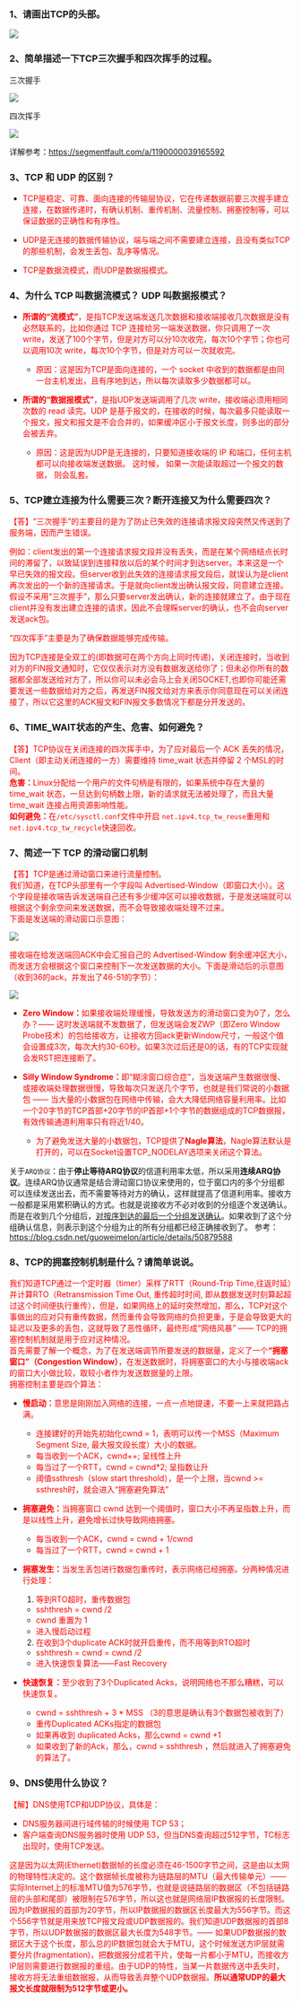 ### 1、请画出TCP的头部。

![](https://github.com/SongLee24/LeetCode-Go/blob/main/%E5%85%AB%E8%82%A1%E6%96%87/images/tcp-header.png?raw=true)

### 2、简单描述一下TCP三次握手和四次挥手的过程。

三次握手

![](https://github.com/SongLee24/LeetCode-Go/blob/main/%E5%85%AB%E8%82%A1%E6%96%87/images/tcp-established.png?raw=true)

四次挥手

![](https://github.com/SongLee24/LeetCode-Go/blob/main/%E5%85%AB%E8%82%A1%E6%96%87/images/tcp-closed.png?raw=true)

详解参考：https://segmentfault.com/a/1190000039165592

### 3、TCP 和 UDP 的区别？

* <font color=red>TCP是稳定、可靠、面向连接的传输层协议，它在传递数据前要三次握手建立连接，在数据传递时，有确认机制、重传机制、流量控制、拥塞控制等，可以保证数据的正确性和有序性。</font>

* <font color=red>UDP是无连接的数据传输协议，端与端之间不需要建立连接，且没有类似TCP的那些机制，会发生丢包、乱序等情况。</font>

* <font color=red>TCP是数据流模式，而UDP是数据报模式。</font>

### 4、为什么 TCP 叫数据流模式？ UDP 叫数据报模式？

* <font color=red><b>所谓的“流模式”</b>，是指TCP发送端发送几次数据和接收端接收几次数据是没有必然联系的，比如你通过 TCP 连接给另一端发送数据，你只调用了一次 write，发送了100个字节，但是对方可以分10次收完，每次10个字节；你也可以调用10次 write，每次10个字节，但是对方可以一次就收完。</font>

    * <font color=red>原因：这是因为TCP是面向连接的，一个 socket 中收到的数据都是由同一台主机发出，且有序地到达，所以每次读取多少数据都可以。</font>

* <font color=red><b>所谓的“数据报模式”</b>，是指UDP发送端调用了几次 write，接收端必须用相同次数的 read 读完。UDP 是基于报文的，在接收的时候，每次最多只能读取一个报文，报文和报文是不会合并的，如果缓冲区小于报文长度，则多出的部分会被丢弃。</font>

    * <font color=red>原因：这是因为UDP是无连接的，只要知道接收端的 IP 和端口，任何主机都可以向接收端发送数据。 这时候， 如果一次能读取超过一个报文的数据， 则会乱套。</font>
  
### 5、TCP建立连接为什么需要三次？断开连接又为什么需要四次？

<font color=red>【答】“三次握手”的主要目的是为了防止已失效的连接请求报文段突然又传送到了服务端，因而产生错误。</font>

<font color=red>例如：client发出的第一个连接请求报文段并没有丢失，而是在某个网络结点长时间的滞留了，以致延误到连接释放以后的某个时间才到达server。本来这是一个早已失效的报文段。但server收到此失效的连接请求报文段后，就误认为是client再次发出的一个新的连接请求。于是就向client发出确认报文段，同意建立连接。假设不采用“三次握手”，那么只要server发出确认，新的连接就建立了。由于现在client并没有发出建立连接的请求，因此不会理睬server的确认，也不会向server发送ack包。</font>

<font color=red>“四次挥手”主要是为了确保数据能够完成传输。</font>

<font color=red>因为TCP连接是全双工的(即数据可在两个方向上同时传递)，关闭连接时，当收到对方的FIN报文通知时，它仅仅表示对方没有数据发送给你了；但未必你所有的数据都全部发送给对方了，所以你可以未必会马上会关闭SOCKET,也即你可能还需要发送一些数据给对方之后，再发送FIN报文给对方来表示你同意现在可以关闭连接了，所以它这里的ACK报文和FIN报文多数情况下都是分开发送的。</font>

### 6、TIME_WAIT状态的产生、危害、如何避免？

<font color=red>【答】TCP协议在关闭连接的四次挥手中，为了应对最后一个 ACK 丢失的情况，Client（即主动关闭连接的一方）需要维持 time_wait 状态并停留 2 个MSL的时间。<br>
<b>危害：</b>Linux分配给一个用户的文件句柄是有限的，如果系统中存在大量的 time_wait 状态，一旦达到句柄数上限，新的请求就无法被处理了，而且大量 time_wait 连接占用资源影响性能。<br>
<b>如何避免：</b>在`/etc/sysctl.conf`文件中开启 `net.ipv4.tcp_tw_reuse`重用和`net.ipv4.tcp_tw_recycle`快速回收。</font>

### 7、简述一下 TCP 的滑动窗口机制

<font color=red>【答】TCP是通过滑动窗口来进行流量控制。</font><br>
<font color=red>我们知道，在TCP头部里有一个字段叫 Advertised-Window（即窗口大小）。这个字段是接收端告诉发送端自己还有多少缓冲区可以接收数据，于是发送端就可以根据这个剩余空间来发送数据，而不会导致接收端处理不过来。</font><br>
<font color=red>下面是发送端的滑动窗口示意图：</font>

![](https://github.com/SongLee24/LeetCode-Go/blob/main/%E5%85%AB%E8%82%A1%E6%96%87/images/tcp-window1.png?raw=true)

<font color=red>接收端在给发送端回ACK中会汇报自己的 Advertised-Window 剩余缓冲区大小，而发送方会根据这个窗口来控制下一次发送数据的大小。下面是滑动后的示意图（收到36的ack，并发出了46-51的字节）：</font>

![](https://github.com/SongLee24/LeetCode-Go/blob/main/%E5%85%AB%E8%82%A1%E6%96%87/images/tcp-window2.png?raw=true)

* <font color=red><b>Zero Window：</b>如果接收端处理缓慢，导致发送方的滑动窗口变为0了，怎么办？—— 这时发送端就不发数据了，但发送端会发ZWP（即Zero Window Probe技术）的包给接收方，让接收方回ack更新Window尺寸，一般这个值会设置成3次，每次大约30-60秒。如果3次过后还是0的话，有的TCP实现就会发RST把连接断了。</font>
* <font color=red><b>Silly Window Syndrome：</b>即“糊涂窗口综合症”，当发送端产生数据很慢、或接收端处理数据很慢，导致每次只发送几个字节，也就是我们常说的小数据包 —— 当大量的小数据包在网络中传输，会大大降低网络容量利用率。比如一个20字节的TCP首部+20字节的IP首部+1个字节的数据组成的TCP数据报，有效传输通道利用率只有将近1/40。</font>

  * <font color=red>为了避免发送大量的小数据包，TCP提供了<b>Nagle算法</b>，Nagle算法默认是打开的，可以在Socket设置TCP_NODELAY选项来关闭这个算法。</font>
  
关于`ARQ协议`：由于**停止等待ARQ协议**的信道利用率太低，所以采用**连续ARQ协议**。连续ARQ协议通常是结合滑动窗口协议来使用的，位于窗口内的多个分组都可以连续发送出去，而不需要等待对方的确认，这样就提高了信道利用率。接收方一般都是采用累积确认的方式。也就是说接收方不必对收到的分组逐个发送确认。而是在收到几个分组后，<u>对按序到达的最后一个分组发送确认</u>。如果收到了这个分组确认信息，则表示到这个分组为止的所有分组都已经正确接收到了。 参考：https://blog.csdn.net/guoweimelon/article/details/50879588


  
### 8、TCP的拥塞控制机制是什么？请简单说说。

<font color=red>我们知道TCP通过一个定时器（timer）采样了RTT（Round-Trip Time,往返时延）并计算RTO（Retransmission Time Out, 重传超时时间, 即从数据发送时刻算起超过这个时间便执行重传），但是，如果网络上的延时突然增加，那么，TCP对这个事做出的应对只有重传数据，然而重传会导致网络的负担更重，于是会导致更大的延迟以及更多的丢包，这就导致了恶性循环，最终形成“网络风暴” —— TCP的拥塞控制机制就是用于应对这种情况。</font><br>
<font color=red>首先需要了解一个概念，为了在发送端调节所要发送的数据量，定义了一个<b>“拥塞窗口”（Congestion Window）</b>，在发送数据时，将拥塞窗口的大小与接收端ack的窗口大小做比较，取较小者作为发送数据量的上限。</font><br>
<font color=red>拥塞控制主要是四个算法：</font>

* <font color=red><b>慢启动：</b>意思是刚刚加入网络的连接，一点一点地提速，不要一上来就把路占满。</font>

  * <font color=red>连接建好的开始先初始化cwnd = 1，表明可以传一个MSS（Maximum Segment Size, 最大报文段长度）大小的数据。</font>
  * <font color=red>每当收到一个ACK，cwnd++; 呈线性上升</font>
  * <font color=red>每当过了一个RTT，cwnd = cwnd*2; 呈指数让升</font>
  * <font color=red>阈值ssthresh（slow start threshold），是一个上限，当cwnd >= ssthresh时，就会进入“拥塞避免算法”</font>


* <font color=red><b>拥塞避免：</b>当拥塞窗口 cwnd 达到一个阈值时，窗口大小不再呈指数上升，而是以线性上升，避免增长过快导致网络拥塞。</font>

  * <font color=red>每当收到一个ACK，cwnd = cwnd + 1/cwnd</font>
  * <font color=red>每当过了一个RTT，cwnd = cwnd + 1</font>


* <font color=red><b>拥塞发生：</b>当发生丢包进行数据包重传时，表示网络已经拥塞。分两种情况进行处理：</font>

  1. <font color=red>等到RTO超时，重传数据包</font>

    * <font color=red>sshthresh =  cwnd /2</font>
    * <font color=red>cwnd 重置为 1</font>
    * <font color=red>进入慢启动过程</font>

  2. <font color=red>在收到3个duplicate ACK时就开启重传，而不用等到RTO超时</font>

    * <font color=red>sshthresh = cwnd = cwnd /2</font>
    * <font color=red>进入快速恢复算法——Fast Recovery</font>


* <font color=red><b>快速恢复：</b>至少收到了3个Duplicated Acks，说明网络也不那么糟糕，可以快速恢复。</font>

  * <font color=red>cwnd = sshthresh  + 3 * MSS （3的意思是确认有3个数据包被收到了）</font>
  * <font color=red>重传Duplicated ACKs指定的数据包</font>
  * <font color=red>如果再收到 duplicated Acks，那么cwnd = cwnd +1</font>
  * <font color=red>如果收到了新的Ack，那么，cwnd = sshthresh ，然后就进入了拥塞避免的算法了。</font>
  
### 9、DNS使用什么协议？

<font color=red>【解】DNS使用TCP和UDP协议，具体是：</font>

* <font color=red>DNS服务器间进行域传输的时候使用 TCP 53；</font>
* <font color=red>客户端查询DNS服务器时使用 UDP 53，但当DNS查询超过512字节，TC标志出现时，使用TCP发送。</font>

<font color=red>这是因为以太网(Ethernet)数据帧的长度必须在46-1500字节之间，这是由以太网的物理特性决定的。这个数据帧长度被称为链路层的MTU（最大传输单元）—— 实际Internet上的标准MTU值为576字节，也就是说链路层的数据区（不包括链路层的头部和尾部）被限制在576字节，所以这也就是网络层IP数据报的长度限制。</font><br>
<font color=red>因为IP数据报的首部为20字节，所以IP数据报的数据区长度最大为556字节。而这个556字节就是用来放TCP报文段或UDP数据报的。我们知道UDP数据报的首部8字节，所以UDP数据报的数据区最大长度为548字节。—— 如果UDP数据报的数据区大于这个长度，那么总的IP数据包就会大于MTU，这个时候发送方IP层就需要分片(fragmentation)，把数据报分成若干片，使每一片都小于MTU，而接收方IP层则需要进行数据报的重组。由于UDP的特性，当某一片数据传送中丢失时，接收方将无法重组数据报，从而导致丢弃整个UDP数据报。<b>所以通常UDP的最大报文长度就限制为512字节或更小。</b></font>
